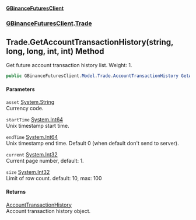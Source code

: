 #### [GBinanceFuturesClient](./index.md 'index')
### [GBinanceFuturesClient](./GBinanceFuturesClient.md 'GBinanceFuturesClient').[Trade](./GBinanceFuturesClient-Trade.md 'GBinanceFuturesClient.Trade')
## Trade.GetAccountTransactionHistory(string, long, long, int, int) Method
Get future account transaction history list. Weight: 1.  
```csharp
public GBinanceFuturesClient.Model.Trade.AccountTransactionHistory GetAccountTransactionHistory(string asset, long startTime, long endTime=0L, int current=1, int size=10);
```
#### Parameters
<a name='GBinanceFuturesClient-Trade-GetAccountTransactionHistory(string_long_long_int_int)-asset'></a>
`asset` [System.String](https://docs.microsoft.com/en-us/dotnet/api/System.String 'System.String')  
Currency code.  
  
<a name='GBinanceFuturesClient-Trade-GetAccountTransactionHistory(string_long_long_int_int)-startTime'></a>
`startTime` [System.Int64](https://docs.microsoft.com/en-us/dotnet/api/System.Int64 'System.Int64')  
Unix timestamp start time.  
  
<a name='GBinanceFuturesClient-Trade-GetAccountTransactionHistory(string_long_long_int_int)-endTime'></a>
`endTime` [System.Int64](https://docs.microsoft.com/en-us/dotnet/api/System.Int64 'System.Int64')  
Unix timestamp end time. Default 0 (when default don't send to server).  
  
<a name='GBinanceFuturesClient-Trade-GetAccountTransactionHistory(string_long_long_int_int)-current'></a>
`current` [System.Int32](https://docs.microsoft.com/en-us/dotnet/api/System.Int32 'System.Int32')  
Current page number, default: 1.  
  
<a name='GBinanceFuturesClient-Trade-GetAccountTransactionHistory(string_long_long_int_int)-size'></a>
`size` [System.Int32](https://docs.microsoft.com/en-us/dotnet/api/System.Int32 'System.Int32')  
Limit of row count. default: 10, max: 100  
  
#### Returns
[AccountTransactionHistory](./GBinanceFuturesClient-Model-Trade-AccountTransactionHistory.md 'GBinanceFuturesClient.Model.Trade.AccountTransactionHistory')  
Account transaction history object.  
